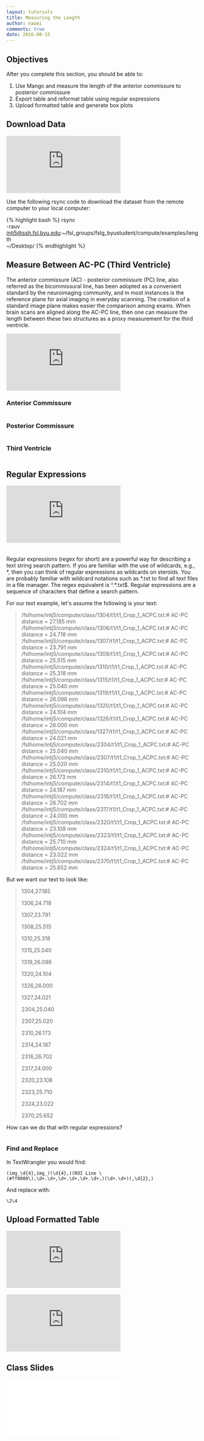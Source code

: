 ```yaml
---
layout: tutorials
title: Measuring the Length
author: naomi
comments: true
date: 2016-08-15
---
```


## Objectives

After you complete this section, you should be able to:

1. Use Mango and measure the length of the anterior commissure to posterior commissure
2. Export table and reformat table using regular expressions
3. Upload formatted table and generate box plots

## Download Data

<div class="embed-container">
<iframe src="https://player.vimeo.com/video/179386608?byline=0&portrait=0" frameborder="0" webkitallowfullscreen mozallowfullscreen allowfullscreen></iframe>
</div>

Use the following rsync code to download the dataset from the remote computer to your local computer:

{% highlight bash %}
rsync \
-rauv \
intj5@ssh.fsl.byu.edu:~/fsl_groups/fslg_byustudent/compute/examples/length \
~/Desktop/
{% endhighlight %}

## Measure Between AC-PC (Third Ventricle)

The anterior commissure (AC) - posterior commissure (PC) line, also referred as the bicommissural line, has been adopted as a convenient standard by the neuroimaging community, and in most instances is the reference plane for axial imaging in everyday scanning. The creation of a standard image plane makes easier the comparison among exams. When brain scans are aligned along the AC-PC line, then one can measure the length between these two structures as a proxy measurement for the third ventricle.

<div class="embed-container">
<iframe src="https://player.vimeo.com/video/179386606?byline=0&portrait=0" frameborder="0" webkitallowfullscreen mozallowfullscreen allowfullscreen></iframe>
</div>

### Anterior Commissure

<img class="img-responsive" alt="" src="images/ac.png">

### Posterior Commissure

<img class="img-responsive" alt="" src="images/pc.png">

### Third Ventricle

<img class="img-responsive" alt="" src="images/third.png">

## Regular Expressions

<div class="embed-container">
<iframe src="https://player.vimeo.com/video/179372007?byline=0&portrait=0" frameborder="0" webkitallowfullscreen mozallowfullscreen allowfullscreen></iframe>
</div>

<center><img class="img-responsive" alt="" src="images/regex.png" style="padding:10px;"></center>

Regular expressions (regex for short) are a powerful way for describing a text string search pattern. If you are familiar with the use of wildcards, e.g., \*, then you can think of regular expressions as wildcards on steroids. You are probably familiar with wildcard notations such as \*.txt to find all text files in a file manager. The regex equivalent is ^.\*\.txt$. Regular expressions are a sequence of characters that define a search pattern.

For our text example, let's assume the following is your text:

> /fslhome/intj5/compute/class/1304/t1/t1_Crop_1_ACPC.txt:# AC-PC distance = 27.185 mm
> /fslhome/intj5/compute/class/1306/t1/t1_Crop_1_ACPC.txt:# AC-PC distance = 24.718 mm
> /fslhome/intj5/compute/class/1307/t1/t1_Crop_1_ACPC.txt:# AC-PC distance = 23.791 mm
> /fslhome/intj5/compute/class/1308/t1/t1_Crop_1_ACPC.txt:# AC-PC distance = 25.515 mm
> /fslhome/intj5/compute/class/1310/t1/t1_Crop_1_ACPC.txt:# AC-PC distance = 25.318 mm
> /fslhome/intj5/compute/class/1315/t1/t1_Crop_1_ACPC.txt:# AC-PC distance = 25.040 mm
> /fslhome/intj5/compute/class/1319/t1/t1_Crop_1_ACPC.txt:# AC-PC distance = 26.096 mm
> /fslhome/intj5/compute/class/1320/t1/t1_Crop_1_ACPC.txt:# AC-PC distance = 24.104 mm
> /fslhome/intj5/compute/class/1326/t1/t1_Crop_1_ACPC.txt:# AC-PC distance = 26.000 mm
> /fslhome/intj5/compute/class/1327/t1/t1_Crop_1_ACPC.txt:# AC-PC distance = 24.021 mm
> /fslhome/intj5/compute/class/2304/t1/t1_Crop_1_ACPC.txt:# AC-PC distance = 25.040 mm
> /fslhome/intj5/compute/class/2307/t1/t1_Crop_1_ACPC.txt:# AC-PC distance = 25.020 mm
> /fslhome/intj5/compute/class/2310/t1/t1_Crop_1_ACPC.txt:# AC-PC distance = 26.173 mm
> /fslhome/intj5/compute/class/2314/t1/t1_Crop_1_ACPC.txt:# AC-PC distance = 24.187 mm
> /fslhome/intj5/compute/class/2316/t1/t1_Crop_1_ACPC.txt:# AC-PC distance = 26.702 mm
> /fslhome/intj5/compute/class/2317/t1/t1_Crop_1_ACPC.txt:# AC-PC distance = 24.000 mm
> /fslhome/intj5/compute/class/2320/t1/t1_Crop_1_ACPC.txt:# AC-PC distance = 23.108 mm
> /fslhome/intj5/compute/class/2323/t1/t1_Crop_1_ACPC.txt:# AC-PC distance = 25.710 mm
> /fslhome/intj5/compute/class/2324/t1/t1_Crop_1_ACPC.txt:# AC-PC distance = 23.022 mm
> /fslhome/intj5/compute/class/2370/t1/t1_Crop_1_ACPC.txt:# AC-PC distance = 25.652 mm

But we want our text to look like:

<blockquote>
<p>1304,27.185</p>
<p>1306,24.718</p>
<p>1307,23.791</p>
<p>1308,25.515</p>
<p>1310,25.318</p>
<p>1315,25.040</p>
<p>1319,26.096</p>
<p>1320,24.104</p>
<p>1326,26.000</p>
<p>1327,24.021</p>
<p>2304,25.040</p>
<p>2307,25.020</p>
<p>2310,26.173</p>
<p>2314,24.187</p>
<p>2316,26.702</p>
<p>2317,24.000</p>
<p>2320,23.108</p>
<p>2323,25.710</p>
<p>2324,23.022</p>
<p>2370,25.652</p>
</blockquote>

How can we do that with regular expressions?

<center><img class="img-responsive" alt="" src="images/example-1.png"></center>
<center><img class="img-responsive" alt="" src="images/example-2.png"></center>

### Find and Replace

In TextWrangler you would find:

`(img_\d{4},img_)(\d{4},)(ROI Line \(#ff0000\),\d+.\d+,\d+.\d+,\d+.\d+,)(\d+.\d+)(,\d{2},)`

And replace with:

`\2\4`

## Upload Formatted Table

<div class="embed-container">
<iframe src="https://player.vimeo.com/video/179386607?byline=0&portrait=0" frameborder="0" webkitallowfullscreen mozallowfullscreen allowfullscreen></iframe>
</div>
<br>
<div class="shiny-container">
  <iframe src="https://biabl.shinyapps.io/acpc/" style="border:none" scrolling="no"></iframe>
</div>

## Class Slides

<div class="embed-container">
<iframe src="//slides.com/njhunsak/length/embed" scrolling="no" frameborder="0" webkitallowfullscreen mozallowfullscreen allowfullscreen></iframe>
</div>
